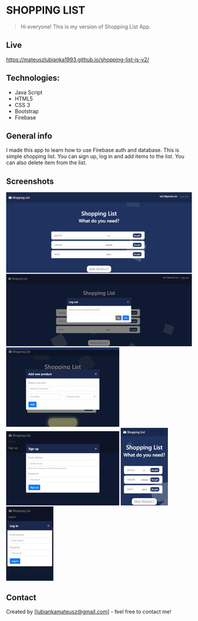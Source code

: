 # SHOPPING LIST
> Hi everyone! This is my version of Shopping List App. 

## Live
https://mateuszlubianka1993.github.io/shopping-list-js-v2/

## Technologies:
* Java Script
* HTML5
* CSS 3
* Bootstrap
* Firebase

## General info
I made this app to learn how to use Firebase auth and database. 
This is simple shopping list. You can sign up, log in and add items to the list. You can also delete item from the list.

## Screenshots
![screenshot - desktop](./readme-img/desktop1.jpg)
![screenshot - desktop](./readme-img/desktop2.jpg)
![screenshot - tablet](./readme-img/tablet1.jpg)
![screenshot - tablet](./readme-img/tablet2.jpg)
![screenshot - mobile](./readme-img/mobile1.jpg)
![screenshot - mobile](./readme-img/mobile2.jpg)

## Contact
Created by [lubiankamateusz@gmail.com] - feel free to contact me!